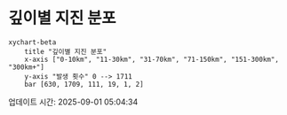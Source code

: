 # 깊이별 지진 분포

```mermaid
xychart-beta
    title "깊이별 지진 분포"
    x-axis ["0-10km", "11-30km", "31-70km", "71-150km", "151-300km", "300km+"]
    y-axis "발생 횟수" 0 --> 1711
    bar [630, 1709, 111, 19, 1, 2]
```

업데이트 시간: 2025-09-01 05:04:34
